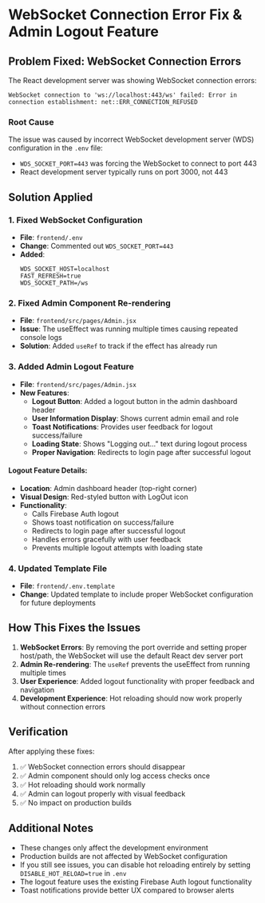 # WebSocket Connection Error Fix & Admin Logout Feature

## Problem Fixed: WebSocket Connection Errors
The React development server was showing WebSocket connection errors:
```
WebSocket connection to 'ws://localhost:443/ws' failed: Error in connection establishment: net::ERR_CONNECTION_REFUSED
```

### Root Cause
The issue was caused by incorrect WebSocket development server (WDS) configuration in the `.env` file:
- `WDS_SOCKET_PORT=443` was forcing the WebSocket to connect to port 443
- React development server typically runs on port 3000, not 443

## Solution Applied

### 1. Fixed WebSocket Configuration
- **File**: `frontend/.env`
- **Change**: Commented out `WDS_SOCKET_PORT=443` 
- **Added**: 
  ```
  WDS_SOCKET_HOST=localhost
  FAST_REFRESH=true
  WDS_SOCKET_PATH=/ws
  ```

### 2. Fixed Admin Component Re-rendering
- **File**: `frontend/src/pages/Admin.jsx`
- **Issue**: The useEffect was running multiple times causing repeated console logs
- **Solution**: Added `useRef` to track if the effect has already run

### 3. Added Admin Logout Feature
- **File**: `frontend/src/pages/Admin.jsx`
- **New Features**:
  - **Logout Button**: Added a logout button in the admin dashboard header
  - **User Information Display**: Shows current admin email and role
  - **Toast Notifications**: Provides user feedback for logout success/failure
  - **Loading State**: Shows "Logging out..." text during logout process
  - **Proper Navigation**: Redirects to login page after successful logout

#### Logout Feature Details:
- **Location**: Admin dashboard header (top-right corner)
- **Visual Design**: Red-styled button with LogOut icon
- **Functionality**:
  - Calls Firebase Auth logout
  - Shows toast notification on success/failure
  - Redirects to login page after successful logout
  - Handles errors gracefully with user feedback
  - Prevents multiple logout attempts with loading state

### 4. Updated Template File
- **File**: `frontend/.env.template`
- **Change**: Updated template to include proper WebSocket configuration for future deployments

## How This Fixes the Issues

1. **WebSocket Errors**: By removing the port override and setting proper host/path, the WebSocket will use the default React dev server port
2. **Admin Re-rendering**: The `useRef` prevents the useEffect from running multiple times
3. **User Experience**: Added logout functionality with proper feedback and navigation
4. **Development Experience**: Hot reloading should now work properly without connection errors

## Verification
After applying these fixes:
1. ✅ WebSocket connection errors should disappear
2. ✅ Admin component should only log access checks once
3. ✅ Hot reloading should work normally
4. ✅ Admin can logout properly with visual feedback
5. ✅ No impact on production builds

## Additional Notes
- These changes only affect the development environment
- Production builds are not affected by WebSocket configuration
- If you still see issues, you can disable hot reloading entirely by setting `DISABLE_HOT_RELOAD=true` in `.env`
- The logout feature uses the existing Firebase Auth logout functionality
- Toast notifications provide better UX compared to browser alerts
